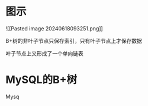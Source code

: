 # 图示 
![[Pasted image 20240618093251.png]]

B+树的非叶子节点只保存索引，只有叶子节点上才保存数据

叶子节点上又形成了一个单向链表

# MySQL的B+树
Mysq